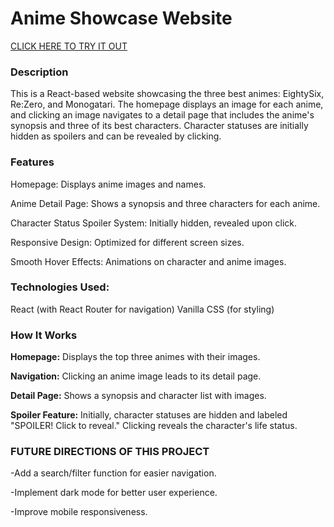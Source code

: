 <h1>Anime Showcase Website</h1>

[CLICK HERE TO TRY IT OUT](https://webpage-first-tau.vercel.app/)

<h3>Description</h3>

This is a React-based website showcasing the three best animes: EightySix, Re:Zero, and Monogatari. The homepage displays an image for each anime, and clicking an image navigates to a detail page that includes the anime's synopsis and three of its best characters. Character statuses are initially hidden as spoilers and can be revealed by clicking.

<h3>Features</h3>

Homepage: Displays anime images and names.

Anime Detail Page: Shows a synopsis and three characters for each anime.

Character Status Spoiler System: Initially hidden, revealed upon click.

Responsive Design: Optimized for different screen sizes.

Smooth Hover Effects: Animations on character and anime images.

<h3>Technologies Used:</h3>

React (with React Router for navigation)
Vanilla CSS (for styling)

<h3>How It Works</h3>

<b>Homepage:</b> Displays the top three animes with their images.

<b>Navigation:</b> Clicking an anime image leads to its detail page.

<b>Detail Page:</b> Shows a synopsis and character list with images.

<b>Spoiler Feature:</b> Initially, character statuses are hidden and labeled "SPOILER! Click to reveal." Clicking reveals the character's life status.

<h3>FUTURE DIRECTIONS OF THIS PROJECT</h3>

-Add a search/filter function for easier navigation.

-Implement dark mode for better user experience.

-Improve mobile responsiveness.
